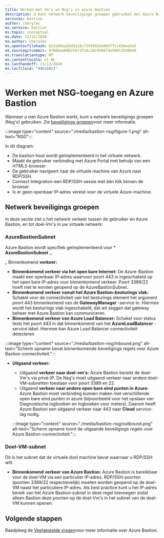```yaml
---
title: Werken met Vm's en Nsg's in azure Bastion
description: U kunt netwerk beveiligings groepen gebruiken met Azure Bastion. Meer informatie over de subnetten die zijn vereist voor deze configuratie.
services: bastion
author: cherylmc
ms.service: bastion
ms.topic: conceptual
ms.date: 11/12/2020
ms.author: cherylmc
ms.openlocfilehash: 822a90aa2bd3a19cf3459924e6b577cc416aa3a5
ms.sourcegitcommit: 9706bee6962f673f14c2dc9366fde59012549649
ms.translationtype: MT
ms.contentlocale: nl-NL
ms.lasthandoff: 11/13/2020
ms.locfileid: "94616821"
---
```

# <a name="working-with-nsg-access-and-azure-bastion"></a>Werken met NSG-toegang en Azure Bastion

Wanneer u met Azure Bastion werkt, kunt u netwerk beveiligings groepen (Nsg's) gebruiken. Zie [beveiligings groepen](../virtual-network/network-security-groups-overview.md)voor meer informatie.

:::image type="content" source="./media/bastion-nsg/figure-1.png" alt-text="NSG":::

In dit diagram:

* De bastion-host wordt geïmplementeerd in het virtuele netwerk.
* Maakt de gebruiker verbinding met Azure Portal met behulp van een HTML5-browser.
* De gebruiker navigeert naar de virtuele machine van Azure naar RDP/SSH.
* Connect Integration-een RDP/SSH-sessie met één klik binnen de browser
* Is er geen openbaar IP-adres vereist voor de virtuele Azure-machine.

## <a name="network-security-groups"></a><a name="nsg"></a>Netwerk beveiligings groepen

In deze sectie ziet u het netwerk verkeer tussen de gebruiker en Azure Bastion, en tot doel-Vm's in uw virtuele netwerk:

### <a name="azurebastionsubnet"></a><a name="apply"></a>AzureBastionSubnet

Azure Bastion wordt specifiek geïmplementeerd voor * **AzureBastionSubnet** _.

_ Binnenkomend **verkeer:**

   * **Binnenkomend verkeer via het open bare Internet:** De Azure-Bastion maakt een openbaar IP-adres waarvoor poort 443 is ingeschakeld op het open bare IP-adres voor binnenkomend verkeer. Poort 3389/22 hoeft niet te worden geopend op de AzureBastionSubnet.
   * **Binnenkomend verkeer vanuit het Azure Bastion-besturings vlak:** Schakel voor de connectiviteit van het besturings element het argument poort 443 binnenkomend van de **GatewayManager** -service in. Hiermee wordt het besturings vlak ingeschakeld, dat wil zeggen dat gateway beheer met Azure Bastion kan communiceren.
   * **Binnenkomend verkeer van Azure Load Balancer:** Schakel voor status tests het poort 443 in dat binnenkomend van het **AzureLoadBalancer** -service label. Hiermee kan Azure Load Balancer connectiviteit detecteren 


   :::image type="content" source="./media/bastion-nsg/inbound.png" alt-text="Scherm opname bevat binnenkomende beveiligings regels voor Azure Bastion-connectiviteit.":::

* **Uitgaand verkeer:**

   * Uitgaand **verkeer naar doel-vm's:** Azure Bastion bereikt de doel-Vm's via privé-IP. De Nsg's moet uitgaand verkeer naar andere doel-VM-subnetten toestaan voor poort 3389 en 22.
   * Uitgaand **verkeer naar andere open bare eind punten in Azure:** Azure Bastion moet verbinding kunnen maken met verschillende open bare eind punten in azure (bijvoorbeeld voor het opslaan van Diagnostische logboeken en logboeken voor meters). Daarom heeft Azure Bastion een uitgaand verkeer naar 443 naar **Cloud** service-tag nodig.


   :::image type="content" source="./media/bastion-nsg/outbound.png" alt-text="Scherm opname toont de uitgaande beveiligings regels voor Azure Bastion-connectiviteit.":::

### <a name="target-vm-subnet"></a>Doel-VM-subnet
Dit is het subnet dat de virtuele doel machine bevat waarnaar u RDP/SSH wilt.

   * **Binnenkomend verkeer van Azure Bastion:** Azure Bastion is bereikbaar voor de doel-VM via een particulier IP-adres. RDP/SSH-poorten (poorten 3389/22 respectievelijk) moeten worden geopend op de doel-VM naast het particuliere IP-adres. Als best practice kunt u het IP-adres bereik van het Azure Bastion-subnet in deze regel toevoegen zodat alleen Bastion deze poorten op de doel-Vm's in het subnet van de doel-VM kunnen openen.


## <a name="next-steps"></a>Volgende stappen

Raadpleeg de [Veelgestelde vragen](bastion-faq.md)voor meer informatie over Azure Bastion.
